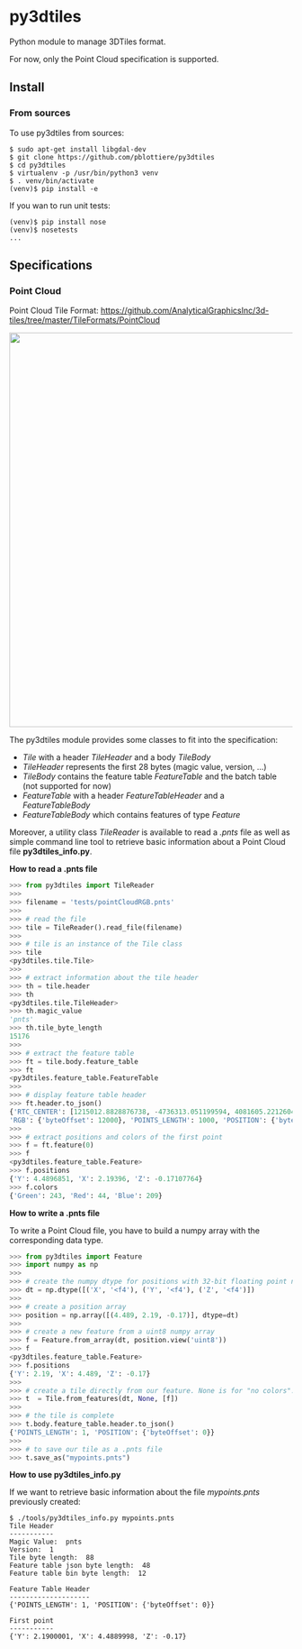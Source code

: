 # py3dtiles

Python module to manage 3DTiles format.

For now, only the Point Cloud specification is supported.


## Install

### From sources

To use py3dtiles from sources:

````
$ sudo apt-get install libgdal-dev
$ git clone https://github.com/pblottiere/py3dtiles
$ cd py3dtiles
$ virtualenv -p /usr/bin/python3 venv
$ . venv/bin/activate
(venv)$ pip install -e
````

If you wan to run unit tests:

````
(venv)$ pip install nose
(venv)$ nosetests
...

````

## Specifications

### Point Cloud

Point Cloud Tile Format: https://github.com/AnalyticalGraphicsInc/3d-tiles/tree/master/TileFormats/PointCloud

<p align="center">
<img align="center" src="https://github.com/pblottiere/py3dtiles/blob/master/docs/pc_layout.png" width="700">
</p>

The py3dtiles module provides some classes to fit into the specification:
- *Tile* with a header *TileHeader* and a body *TileBody*
- *TileHeader* represents the first 28 bytes (magic value, version, ...)
- *TileBody* contains the feature table *FeatureTable* and the batch table (not supported for now)
- *FeatureTable* with a header *FeatureTableHeader* and a *FeatureTableBody*
- *FeatureTableBody* which contains features of type *Feature*

Moreover, a utility class *TileReader* is available to read a *.pnts* file as
well as simple command line tool to retrieve basic information about a Point Cloud
file **py3dtiles_info.py**.


**How to read a .pnts file**

````python
>>> from py3dtiles import TileReader
>>>
>>> filename = 'tests/pointCloudRGB.pnts'
>>>
>>> # read the file
>>> tile = TileReader().read_file(filename)
>>>
>>> # tile is an instance of the Tile class
>>> tile
<py3dtiles.tile.Tile>
>>>
>>> # extract information about the tile header
>>> th = tile.header
>>> th
<py3dtiles.tile.TileHeader>
>>> th.magic_value
'pnts'
>>> th.tile_byte_length
15176
>>>
>>> # extract the feature table
>>> ft = tile.body.feature_table
>>> ft
<py3dtiles.feature_table.FeatureTable
>>>
>>> # display feature table header
>>> ft.header.to_json()
{'RTC_CENTER': [1215012.8828876738, -4736313.051199594, 4081605.22126042],
'RGB': {'byteOffset': 12000}, 'POINTS_LENGTH': 1000, 'POSITION': {'byteOffset': 0}}
>>>
>>> # extract positions and colors of the first point
>>> f = ft.feature(0)
>>> f
<py3dtiles.feature_table.Feature>
>>> f.positions
{'Y': 4.4896851, 'X': 2.19396, 'Z': -0.17107764}
>>> f.colors
{'Green': 243, 'Red': 44, 'Blue': 209}
````

**How to write a .pnts file**

To write a Point Cloud file, you have to build a numpy array with the
corresponding data type.

````python
>>> from py3dtiles import Feature
>>> import numpy as np
>>>
>>> # create the numpy dtype for positions with 32-bit floating point numbers
>>> dt = np.dtype([('X', '<f4'), ('Y', '<f4'), ('Z', '<f4')])
>>>
>>> # create a position array
>>> position = np.array([(4.489, 2.19, -0.17)], dtype=dt)
>>>
>>> # create a new feature from a uint8 numpy array
>>> f = Feature.from_array(dt, position.view('uint8'))
>>> f
<py3dtiles.feature_table.Feature>
>>> f.positions
{'Y': 2.19, 'X': 4.489, 'Z': -0.17}
>>>
>>> # create a tile directly from our feature. None is for "no colors".
>>> t  = Tile.from_features(dt, None, [f])
>>>
>>> # the tile is complete
>>> t.body.feature_table.header.to_json()
{'POINTS_LENGTH': 1, 'POSITION': {'byteOffset': 0}}
>>>
>>> # to save our tile as a .pnts file
>>> t.save_as("mypoints.pnts")
````

**How to use py3dtiles_info.py**

If we want to retrieve basic information about the file *mypoints.pnts*
previously created:

````
$ ./tools/py3dtiles_info.py mypoints.pnts
Tile Header
-----------
Magic Value:  pnts
Version:  1
Tile byte length:  88
Feature table json byte length:  48
Feature table bin byte length:  12

Feature Table Header
--------------------
{'POINTS_LENGTH': 1, 'POSITION': {'byteOffset': 0}}

First point
-----------
{'Y': 2.1900001, 'X': 4.4889998, 'Z': -0.17}
````
